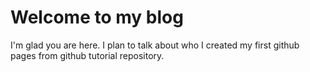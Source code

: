 # Welcome to my blog

I'm glad you are here. I plan to talk about who I created my first github pages from github tutorial repository.
